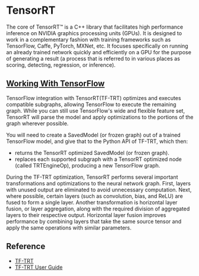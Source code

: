 # TensorRT

The core of TensorRT™ is a C++ library that facilitates high performance inference on NVIDIA graphics processing units (GPUs). 
It is designed to work in a complementary fashion with training frameworks such as TensorFlow, Caffe, PyTorch, MXNet, etc. 
It focuses specifically on running an already trained network quickly and efficiently on a GPU for the purpose of generating a result (a process that is referred to in various places as scoring, detecting, regression, or inference).

## [Working With TensorFlow](https://docs.nvidia.com/deeplearning/sdk/tensorrt-developer-guide/index.html#working_tf)

TensorFlow integration with TensorRT(TF-TRT) optimizes and executes compatible subgraphs, allowing TensorFlow to execute the remaining graph. While you can still use TensorFlow's wide and flexible feature set, TensorRT will parse the model and apply optimizations to the portions of the graph wherever possible.  

You will need to create a SavedModel (or frozen graph) out of a trained TensorFlow model, and give that to the Python API of TF-TRT, which then:
* returns the TensorRT optimized SavedModel (or frozen graph).
* replaces each supported subgraph with a TensorRT optimized node (called TRTEngineOp), producing a new TensorFlow graph.

During the TF-TRT optimization, TensorRT performs several important transformations and optimizations to the neural network graph. First, layers with unused output are eliminated to avoid unnecessary computation. Next, where possible, certain layers (such as convolution, bias, and ReLU) are fused to form a single layer. Another transformation is horizontal layer fusion, or layer aggregation, along with the required division of aggregated layers to their respective output. Horizontal layer fusion improves performance by combining layers that take the same source tensor and apply the same operations with similar parameters.

## Reference

* [TF-TRT](https://github.com/tensorflow/tensorrt)
* [TF-TRT User Guide](https://docs.nvidia.com/deeplearning/frameworks/tf-trt-user-guide/index.html)
